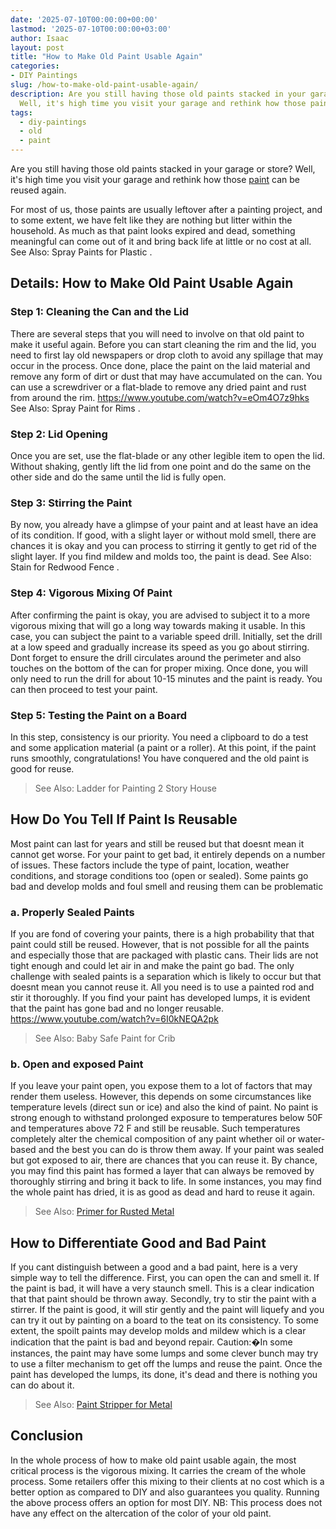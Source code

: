 ```yaml
---
date: '2025-07-10T00:00:00+00:00'
lastmod: '2025-07-10T00:00:00+03:00'
author: Isaac
layout: post
title: "How to Make Old Paint Usable Again"
categories:
- DIY Paintings
slug: /how-to-make-old-paint-usable-again/
description: Are you still having those old paints stacked in your garage or store?
  Well, it's high time you visit your garage and rethink how those paint can be reused...
tags: 
  - diy-paintings
  - old
  - paint
---
```

Are you still having those old paints stacked in your garage or store? Well, it's high time you visit your garage and rethink how those [paint](/posts/airless-paint-sprayer-tips/) can be reused again.

For most of us, those paints are usually leftover after a painting project, and to some extent, we have felt like they are nothing but litter within the household.
As much as that paint looks expired and dead, something meaningful can come out of it and bring back life at little or no cost at all. See Also:
Spray Paints for Plastic
.
## Details: How to Make Old Paint Usable Again
### Step 1: Cleaning the Can and the Lid
There are several steps that you will need to involve on that old paint to make it useful again.
Before you can start cleaning the rim and the lid, you need to first lay old newspapers or drop cloth to avoid any spillage that may occur in the process.
Once done, place the paint on the laid material and remove any form of dirt or dust that may have accumulated on the can.
You can use a screwdriver or a flat-blade to remove any dried paint and rust from around the rim.
https://www.youtube.com/watch?v=eOm4O7z9hks
See Also:
Spray Paint for Rims
.
### Step 2: Lid Opening
Once you are set, use the flat-blade or any other legible item to open the lid.
Without shaking, gently lift the lid from one point and do the same on the other side and do the same until the lid is fully open.
### Step 3: Stirring the Paint
By now, you already have a glimpse of your paint and at least have an idea of its condition.
If good, with a slight layer or without mold smell, there are chances it is okay and you can process to stirring it gently to get rid of the slight layer.
If you find mildew and molds too, the paint is dead. See Also:
Stain for Redwood Fence
.
### Step 4: Vigorous Mixing Of Paint
After confirming the paint is okay, you are advised to subject it to a more vigorous mixing that will go a long way towards making it usable.
In this case, you can subject the paint to a variable speed drill. Initially, set the drill at a low speed and gradually increase its speed as you go about stirring.
Dont forget to ensure the drill circulates around the perimeter and also touches on the bottom of the can for proper mixing.
Once done, you will only need to run the drill for about 10-15 minutes and the paint is ready. You can then proceed to test your paint.
### Step 5: Testing the Paint on a Board
In this step, consistency is our priority. You need a clipboard to do a test and some application material (a paint or a roller).
At this point, if the paint runs smoothly, congratulations! You have conquered and the old paint is good for reuse.
> See Also:
> Ladder for Painting 2 Story House
## How Do You Tell If Paint Is Reusable
Most paint can last for years and still be reused but that doesnt mean it cannot get worse.
For your paint to get bad, it entirely depends on a number of issues. These factors include the type of paint, location, weather conditions, and storage conditions too (open or sealed).
Some paints go bad and develop molds and foul smell and reusing them can be problematic
### a. Properly Sealed Paints
If you are fond of covering your paints, there is a high probability that that paint could still be reused.
However, that is not possible for all the paints and especially those that are packaged with plastic cans. Their lids are not tight enough and could let air in and make the paint go bad.
The only challenge with sealed paints is a separation which is likely to occur but that doesnt mean you cannot reuse it.
All you need is to use a painted rod and stir it thoroughly. If you find your paint has developed lumps, it is evident that the paint has gone bad and no longer reusable.
https://www.youtube.com/watch?v=6I0kNEQA2pk
> See Also:
> Baby Safe Paint for Crib
### b. Open and exposed Paint
If you leave your paint open, you expose them to a lot of factors that may render them useless.
However, this depends on some circumstances like temperature levels (direct sun or ice) and also the kind of paint.
No paint is strong enough to withstand prolonged exposure to temperatures below 50F and temperatures above 72 F and still be reusable.
Such temperatures completely alter the chemical composition of any paint whether oil or water-based and the best you can do is throw them away.
If your paint was sealed but got exposed to air, there are chances that you can reuse it.
By chance, you may find this paint has formed a layer that can always be removed by thoroughly stirring and bring it back to life.
In some instances, you may find the whole paint has dried, it is as good as dead and hard to reuse it again.
> See Also:
> [Primer for Rusted Metal](https://pestpolicy.com/best-primer-for-rusted-metal/)
## How to Differentiate Good and Bad Paint
If you cant distinguish between a good and a bad paint, here is a very simple way to tell the difference.
First, you can open the can and smell it. If the paint is bad, it will have a very staunch smell. This is a clear indication that that paint should be thrown away.
Secondly, try to stir the paint with a stirrer. If the paint is good, it will stir gently and the paint will liquefy and you can try it out by painting on a board to the teat on its consistency.
To some extent, the spoilt paints may develop molds and mildew which is a clear indication that the paint is bad and beyond repair.
Caution:�In some instances, the paint may have some lumps and some clever bunch may try to use a filter mechanism to get off the lumps and reuse the paint.
Once the paint has developed the lumps, its done, it's dead and there is nothing you can do about it.
> See Also:
> [Paint Stripper for Metal](https://pestpolicy.com/best-paint-stripper-for-metal/)
## Conclusion
In the whole process of how to make old paint usable again, the most critical process is the vigorous mixing. It carries the cream of the whole process.
Some retailers offer this mixing to their clients at no cost which is a better option as compared to DIY and also guarantees you quality. Running the above process offers an option for most DIY.
NB: This process does not have any effect on the altercation of the color of your old paint.
